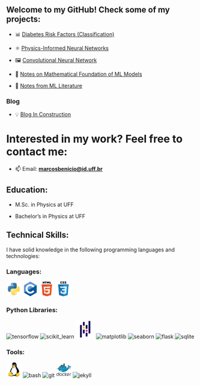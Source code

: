 <h2 align="left">Welcome to my GitHub! Check some of my projects:</h2>

- 📊 [Diabetes Risk Factors (Classification)](https://github.com/marcosbenicio/diabetes-classification)

- ⚛️ [Physics-Informed Neural Networks](https://github.com/marcosbenicio/pinns)

- 🖼️ [Convolutional Neural Network](https://github.com/marcosbenicio/convolutional-neural-network) 

- 📝 [Notes on Mathematical Foundation of ML Models](https://github.com/marcosbenicio/ML-zoomcamp)

- 📝 [Notes from ML Literature](https://github.com/marcosbenicio/data-science)


### Blog 

- 💡 [ Blog In Construction](https://marcosbenicio.github.io/)

<!-- BLOG-POST-LIST:START -->
<!-- BLOG-POST-LIST:END -->

<!-- C Language 
<h3 align="left">Connect with me:</h3>
<p align="left">
<a href="https://www.linkedin.com/in/marcos-ben%C3%ADcio-de-andrade-alonso-415a5b16b/" target="blank"><img align="center" src="https://raw.githubusercontent.com/rahuldkjain/github-profile-readme-generator/master/src/images/icons/Social/linked-in-alt.svg" alt="https://www.linkedin.com/in/marcos-ben%c3%adcio-de-andrade-alonso-415a5b16b/" height="30" width="40" /></a>
</p>
-->

<h1 align="left">Interested in my work? Feel free to contact me:</h1>

- 📫 Email: **marcosbenicio@id.uff.br**


<h2 align="left">Education:</h2>

- M.Sc. in Physics at UFF

- Bachelor’s in Physics at UFF 

<h2 align="left">Technical Skills:</h2>

<p>I have solid knowledge in the following programming languages and technologies:</p>

<h3 align="left">Languages:</h3>
<p align="left">
  <!-- Python -->
  <a  target="_blank" rel="noreferrer"> 
    <img src="https://raw.githubusercontent.com/devicons/devicon/master/icons/python/python-original.svg" alt="python" width="40" height="40"/>
  </a> 
  <!-- C Language -->
  <a  target="_blank" rel="noreferrer"> 
    <img src="https://raw.githubusercontent.com/devicons/devicon/master/icons/c/c-original.svg" alt="c" width="40" height="40"/>
  </a> 
  <!-- HTML5 -->
  <a  target="_blank" rel="noreferrer"> 
    <img src="https://raw.githubusercontent.com/devicons/devicon/master/icons/html5/html5-original-wordmark.svg" alt="html5" width="40" height="40"/>
  </a> 
  <!-- CSS3 -->
  <a  target="_blank" rel="noreferrer"> 
    <img src="https://raw.githubusercontent.com/devicons/devicon/master/icons/css3/css3-original-wordmark.svg" alt="css3" width="40" height="40"/> 
  </a> 
</p>

<h3 align="left">Python Libraries:</h3>
<p align="left">
  
  <!-- Tensorflow -->
  <a target="_blank" rel="noreferrer"> 
    <img src="https://www.vectorlogo.zone/logos/tensorflow/tensorflow-icon.svg" alt="tensorflow" width="40" height="40"/> 
  </a>
  <!-- Scikit-Learn -->
  <a target="_blank" rel="noreferrer"> 
    <img src="https://upload.wikimedia.org/wikipedia/commons/0/05/Scikit_learn_logo_small.svg" alt="scikit_learn" width="60" height="60"/>
  </a> 
  <!-- Pandas -->
  <a target="_blank" rel="noreferrer"> 
    <img src="https://raw.githubusercontent.com/devicons/devicon/2ae2a900d2f041da66e950e4d48052658d850630/icons/pandas/pandas-original.svg" alt="pandas" width="50" height="50"/>
  </a> 

  <!-- Matplotlib -->
  <a  target="_blank" rel="noreferrer"> 
    <img src="https://upload.wikimedia.org/wikipedia/commons/8/84/Matplotlib_icon.svg" alt="matplotlib" width="40" height="40"/>
  </a> 
     <!-- Seaborn -->
    <a target="_blank" rel="noreferrer"> 
    <img src="https://seaborn.pydata.org/_images/logo-mark-lightbg.svg" alt="seaborn" width="40" height="40"/>
  </a> 
  <!-- Flask -->
  <a  target="_blank" rel="noreferrer"> 
    <img src="https://www.vectorlogo.zone/logos/pocoo_flask/pocoo_flask-icon.svg" alt="flask" width="40" height="40"/>
  </a>
  <!-- SQLite -->
  <a  target="_blank" rel="noreferrer"> 
    <img src="https://www.vectorlogo.zone/logos/sqlite/sqlite-icon.svg" alt="sqlite" width="40" height="40"/>
  </a> 
</p>

<h3 align="left">Tools:</h3>
<p align="left">
  <!-- Linux -->
  <a  target="_blank" rel="noreferrer"> 
    <img src="https://raw.githubusercontent.com/devicons/devicon/master/icons/linux/linux-original.svg" alt="linux" width="40" height="40"/>
  </a> 

  <!-- Bash -->
  <a target="_blank" rel="noreferrer">
    <img src="https://www.vectorlogo.zone/logos/gnu_bash/gnu_bash-official.svg" alt="bash" width="60" height="60"/>
  </a> 

  <!-- Git -->
  <a  target="_blank" rel="noreferrer"> 
    <img src="https://www.vectorlogo.zone/logos/git-scm/git-scm-icon.svg" alt="git" width="40" height="40"/>
  </a> 
  <!-- Docker -->
  <a target="_blank" rel="noreferrer"> 
    <img src="https://raw.githubusercontent.com/devicons/devicon/master/icons/docker/docker-original-wordmark.svg" alt="docker" width="40" height="40"/>
  </a> 
  <!-- Jekyll -->
  <a  target="_blank" rel="noreferrer"> 
    <img src="https://www.vectorlogo.zone/logos/jekyllrb/jekyllrb-icon.svg" alt="jekyll" width="40" height="40"/>
  </a> 
</p>

